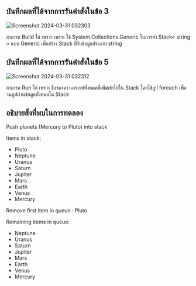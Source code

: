 ## บันทึกผลที่ได้จากการรันคำสั่งในข้อ 3

![Screenshot 2024-03-31 032303](https://github.com/ironmanwin1/03376836-OOP-2566-Lab-14/assets/144198724/3fac9e22-905a-46ce-8764-cb8b036075d3)


สามารถ Build ได้ เพราะ เพราะ ใช้ System.Collections.Generic ในการทำ Stack< string > แบบ Generic เพื่อสร้าง Stack ที่รับข้อมูลประเภท string

## บันทึกผลที่ได้จากการรันคำสั่งในข้อ 5

![Screenshot 2024-03-31 032312](https://github.com/ironmanwin1/03376836-OOP-2566-Lab-14/assets/144198724/732bdca2-3af7-4928-997d-330c968b9c81)


สามารถ Run ได้ เพราะ ชื่อของดาวเคราะห์ทั้งหมดที่เพิ่มเข้าไปใน Stack โดยใช้ลูป foreach เพื่อวนลูปผ่านข้อมูลทั้งหมดใน Stack

## อธิบายสิ่งที่พบในการทดลอง

Push planets (Mercury to Pluto) into stack
        
Items in stack:
- Pluto
- Neptune
- Uranus
- Saturn
- Jupiter
- Mars
- Earth
- Venus
- Mercury
        
Remove first item in queue : Pluto
            
Remaining items in queue:
- Neptune
- Uranus
- Saturn
- Jupiter
- Mars
- Earth
- Venus
- Mercury
